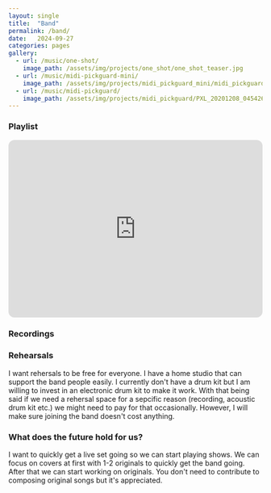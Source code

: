 ```yaml
---
layout: single
title:  "Band"
permalink: /band/
date:   2024-09-27
categories: pages
gallery:
  - url: /music/one-shot/
    image_path: /assets/img/projects/one_shot/one_shot_teaser.jpg
  - url: /music/midi-pickguard-mini/
    image_path: /assets/img/projects/midi_pickguard_mini/midi_pickguard_mini_teaser.jpg
  - url: /music/midi-pickguard/
    image_path: /assets/img/projects/midi_pickguard/PXL_20201208_045426053.jpg
---
```


### Playlist

<iframe style="border-radius:12px" src="https://open.spotify.com/embed/playlist/4CQcnfdQdEkTYTYlU05wnh?utm_source=generator&theme=0" width="100%" height="352" frameBorder="0" allowfullscreen="" allow="autoplay; clipboard-write; encrypted-media; fullscreen; picture-in-picture" loading="lazy"></iframe>

### Recordings

### Rehearsals
I want rehersals to be free for everyone. I have a home studio that can support the band people easily. I currently don't have a drum kit but I am willing to invest in an electronic drum kit to make it work. With that being said if we need a rehersal space for a sepcific reason (recording, acoustic drum kit etc.) we might need to pay for that occasionally. However, I will make sure joining the band doesn't cost anything.

### What does the future hold for us?
I want to quickly get a live set going so we can start playing shows. We can focus on covers at first with 1-2 originals to quickly get the band going. After that we can start working on originals. You don't need to contribute to composing original songs but it's appreciated.
